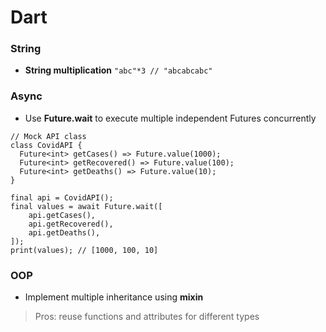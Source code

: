 # Dart


### String
+ **String multiplication** ```"abc"*3 // "abcabcabc"```



### Async
+ Use **Future.wait** to execute multiple independent Futures concurrently
```
// Mock API class
class CovidAPI {
  Future<int> getCases() => Future.value(1000);
  Future<int> getRecovered() => Future.value(100);
  Future<int> getDeaths() => Future.value(10);
}

final api = CovidAPI();
final values = await Future.wait([
    api.getCases(),
    api.getRecovered(),
    api.getDeaths(),
]);
print(values); // [1000, 100, 10]
```


### OOP
+ Implement multiple inheritance using **mixin**
> Pros: reuse functions and attributes for different types
